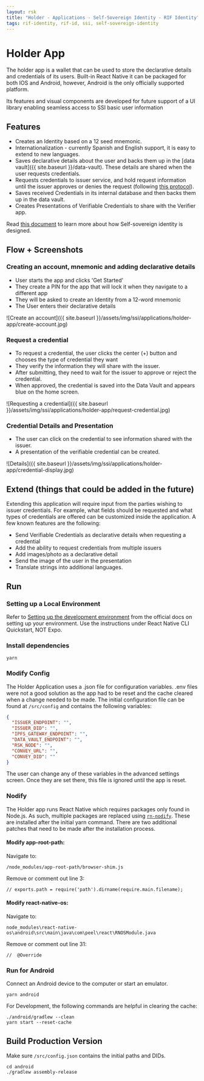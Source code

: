 ```yaml
---
layout: rsk
title: "Holder - Applications - Self-Sovereign Identity - RIF Identity"
tags: rif-identity, rif-id, ssi, self-sovereign-identity
---
```


# Holder App

The holder app is a wallet that can be used to store the declarative details and credentials of its users. Built-in React Native it can be packaged for both IOS and Android, however, Android is the only officially supported platform.

Its features and visual components are developed for future support of a UI library enabling seamless access to SSI basic user information

## Features

- Creates an Identity based on a 12 seed mnemonic.
- Internationalization - currently Spanish and English support, it is easy to extend to new languages.
- Saves declarative details about the user and backs them up in the [data vault]({{ site.baseurl }}/data-vault). These details are shared when the user requests credentials.
- Requests credentials to issuer service, and hold request information until the issuer approves or denies the request (following [this protocol](../specs/credential-requests)).
- Saves received Credentials in its internal database and then backs them up in the data vault.
- Creates Presentations of Verifiable Credentials to share with the Verifier app.

Read [this document](../specs) to learn more about how Self-sovereign identity is designed.

## Flow + Screenshots

### Creating an account, mnemonic and adding declarative details

- User starts the app and clicks 'Get Started'
- They create a PIN for the app that will lock it when they navigate to a different app
- They will be asked to create an Identity from a 12-word mnemonic
- The User enters their declarative details

![Create an account]({{ site.baseurl }}/assets/img/ssi/applications/holder-app/create-account.jpg)

### Request a credential

- To request a credential, the user clicks the center (+) button and chooses the type of credential they want
- They verify the information they will share with the issuer.
- After submitting, they need to wait for the issuer to approve or reject the credential.
- When approved, the credential is saved into the Data Vault and appears blue on the home screen.

![Requesting a credential]({{ site.baseurl }}/assets/img/ssi/applications/holder-app/request-credential.jpg)

### Credential Details and Presentation

- The user can click on the credential to see information shared with the issuer.
- A presentation of the verifiable credential can be created.

![Details]({{ site.baseurl }}/assets/img/ssi/applications/holder-app/credential-display.jpg)

## Extend (things that could be added in the future)

Extending this application will require input from the parties wishing to issuer credentials. For example, what fields should be requested and what types of credentials are offered can be customized inside the application. A few known features are the following:

- Send Verifiable Credentials as declarative details when requesting a credential
- Add the ability to request credentials from multiple issuers
- Add images/photo as a declarative detail
- Send the image of the user in the presentation
- Translate strings into additional languages.

## Run

### Setting up a Local Environment

Refer to [Setting up the development environment](https://reactnative.dev/docs/environment-setup) from the official docs on setting up your environment. Use the instructions under React Native CLI Quickstart, NOT Expo.

### Install dependencies
```
yarn
```

### Modify Config

The Holder Application uses a .json file for configuration variables. .env files were not a good solution as the app had to be reset and the cache cleared when a change needed to be made. The initial configuration file can be found at `/src/config` and contains the following variables:

```json
{
  "ISSUER_ENDPOINT": "",
  "ISSUER_DID": "",
  "IPFS_GATEWAY_ENDPOINT": "",
  "DATA_VAULT_ENDPOINT": "",
  "RSK_NODE": "",
  "CONVEY_URL": "",
  "CONVEY_DID": ""
}
```

The user can change any of these variables in the advanced settings screen. Once they are set there, this file is ignored until the app is reset.

### Nodify

The Holder app runs React Native which requires packages only found in Node.js. As such, multiple packages are replaced using [`rn-nodify`](https://openbase.io/js/rn-nodeify/documentation). These are installed after the initial yarn command. There are two additional patches that need to be made after the installation process.

#### Modify app-root-path:

Navigate to:
```
/node_modules/app-root-path/browser-shim.js
```
Remove or comment out line 3: 
```
// exports.path = require('path').dirname(require.main.filename);
```

#### Modify react-native-os:
Navigate to: 
```
node_modules\react-native-os\android\src\main\java\com\peel\react\RNOSModule.java
```

Remove or comment out line 31:
```
//  @Override
```

### Run for Android

Connect an Android device to the computer or start an emulator.

```
yarn android
```

For Development, the following commands are helpful in clearing the cache:

```
./android/gradlew --clean
yarn start --reset-cache
```

## Build Production Version

Make sure `/src/config.json` contains the initial paths and DIDs.

```
cd android
./gradlew assembly-release
```
